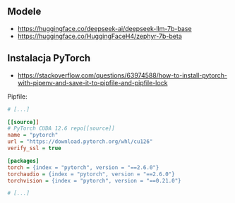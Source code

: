 ## Modele
- https://huggingface.co/deepseek-ai/deepseek-llm-7b-base
- https://huggingface.co/HuggingFaceH4/zephyr-7b-beta

## Instalacja PyTorch
- https://stackoverflow.com/questions/63974588/how-to-install-pytorch-with-pipenv-and-save-it-to-pipfile-and-pipfile-lock

Pipfile: 
```ini
# [...]

[[source]]
# PyTorch CUDA 12.6 repo[[source]]
name = "pytorch"
url = "https://download.pytorch.org/whl/cu126"
verify_ssl = true

[packages]
torch = {index = "pytorch", version = "==2.6.0"}
torchaudio = {index = "pytorch", version = "==2.6.0"}
torchvision = {index = "pytorch", version = "==0.21.0"}

# [...]
```
